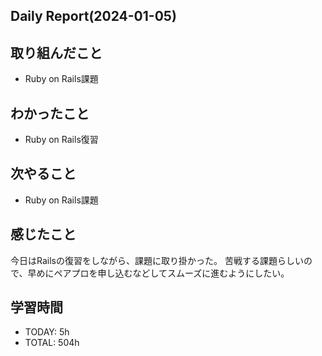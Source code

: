 ## Daily Report(2024-01-05)
## 取り組んだこと
- Ruby on Rails課題
## わかったこと
- Ruby on Rails復習
## 次やること
- Ruby on Rails課題
## 感じたこと
今日はRailsの復習をしながら、課題に取り掛かった。
苦戦する課題らしいので、早めにペアプロを申し込むなどしてスムーズに進むようにしたい。
## 学習時間
- TODAY: 5h
- TOTAL: 504h